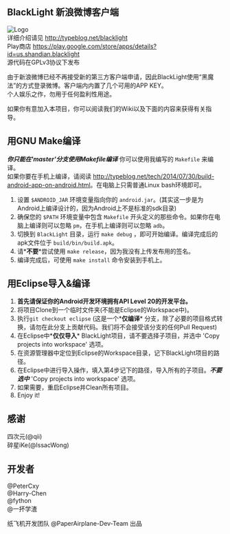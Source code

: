 BlackLight 新浪微博客户端
---
![Logo](https://raw.githubusercontent.com/PaperAirplane-Dev-Team/BlackLight/master/res/drawable-xxhdpi/ic_launcher.png)   
详细介绍请见 <http://typeblog.net/blacklight>  
Play商店 <https://play.google.com/store/apps/details?id=us.shandian.blacklight>  
源代码在GPLv3协议下发布

由于新浪微博已经不再接受新的第三方客户端申请，因此BlackLight使用“黑魔法”的方式登录微博。客户端内内置了几个可用的APP KEY。  
个人娱乐之作，勿用于任何盈利性用途。  

如果你有意加入本项目，你可以阅读我们的Wiki以及下面的内容来获得有关指导。  

用GNU Make编译
---
__*你只能在'master'分支使用Makefile编译*__
你可以使用我编写的 `Makefile` 来编译。  
如果你要在手机上编译，请阅读 <http://typeblog.net/tech/2014/07/30/build-android-app-on-android.html>。在电脑上只需普通Linux bash环境即可。  
1. 设置 `$ANDROID_JAR` 环境变量指向你的 `android.jar`。(其实这一步是为Android上编译设计的，因为Android上不是标准的sdk目录)  
2. 确保您的 `$PATH` 环境变量中包含 `Makefile` 开头定义的那些命令。如果你在电脑上编译则可以忽略 `pm`，在手机上编译则可以忽略 `adb`。  
3. 切换到 `BlackLight` 目录，运行 `make debug` ，即可开始编译。编译完成后的apk文件位于 `build/bin/build.apk`。  
4. 请*__不要__*尝试使用 `make release`，因为我没有上传发布用的签名。  
5. 编译完成后，可使用 `make install` 命令安装到手机上。  

用Eclipse导入&编译
---
1. __首先请保证你的Android开发环境拥有API Level 20的开发平台。__   
2. 将项目Clone到一个临时文件夹(不能是Eclipse的Workspace中)。
3. 执行`git checkout eclipse` (这是一个*__仅编译__* 分支，除了必要的项目格式转换，请勿在此分支上贡献代码。我们将不会接受该分支的任何Pull Request)
4. 在Eclipse中*__仅仅导入__* BlackLight项目，请不要选择子项目，并选中 'Copy projects into workspace' 选项。
5. 在资源管理器中定位到Eclipse的Workspace目录，记下BlackLight项目的路径。
6. 在Eclipse中进行导入操作，填入第4步记下的路径，导入所有的子项目。*__不要选中__* 'Copy projects into workspace' 选项。
7. 如果需要，重启Eclipse并Clean所有项目。
8. Enjoy it!

感谢
---
四次元(@qii)  
碎星iKe(@IssacWong)


开发者
---
@PeterCxy  
@Harry-Chen  
@fython  
@一抔学渣  

纸飞机开发团队 @PaperAirplane-Dev-Team 出品
